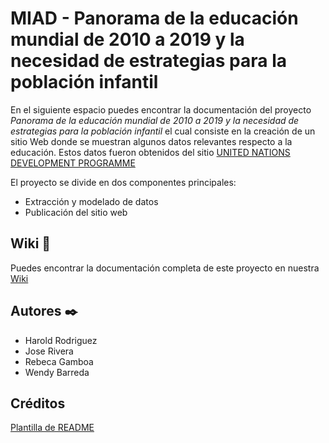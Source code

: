 # MIAD - Panorama de la educación mundial de 2010 a 2019 y la necesidad de estrategias para la población infantil 

En el siguiente espacio puedes encontrar la documentación del proyecto _Panorama de la educación mundial de 2010 a 2019 y la necesidad de estrategias para la población infantil_ el cual consiste en la creación de un sitio Web donde se muestran algunos datos relevantes respecto a la educación. Estos datos fueron obtenidos del sitio [UNITED NATIONS DEVELOPMENT PROGRAMME](https://hdr.undp.org/en/data)

El proyecto se divide en dos componentes principales: 
* Extracción y modelado de datos 
* Publicación del sitio web

## Wiki 📖

Puedes encontrar la documentación completa de este proyecto en nuestra [Wiki](https://github.com/WendyBarreda/MIAD_4201_Project/wiki/Documentaci%C3%B3n-Proyecto)

## Autores ✒️

* Harold Rodriguez
* Jose Rivera
* Rebeca Gamboa
* Wendy Barreda

## Créditos
[Plantilla de README](https://gist.github.com/Villanuevand/6386899f70346d4580c723232524d35a)


